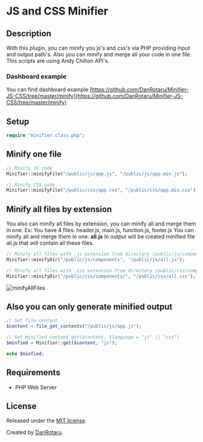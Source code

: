 # JS and CSS Minifier

## Description
With this plugin, you can minify you js's and css's via PHP providing input and output path's.
Also you can minify and merge all your code in one file.
This scripts are using Andy Chilton API's.

### Dashboard example
You can find dashboard example [https://github.com/DanRotaru/Minifier-JS-CSS/tree/master/minify](https://github.com/DanRotaru/Minifier-JS-CSS/tree/master/minify)

## Setup
```php
require "minifier.class.php";
```
## Minify one file

```php
// Minify JS code
Minifier::minifyFile("/public/js/app.js", "/public/js/app.min.js");

// Minify CSS code
Minifier::minifyFile("/public/css/app.css", "/public/css/app.min.css");

```

## Minify all files by extension
You also can minify all files by extension, you can minify all and merge them in one.
Ex: You have 4 files: header.js, main.js, function.js, footer.js
You can minify all and merge them in one: **all.js**
In output will be created minified file all.js that will contain all these files.
```php
// Minify all files with .js extension from directory /public/js/components/ into file /public/js/all.js
Minifier::minifyDir("/public/js/components", "/public/js/all.js");

// Minify all files with .css extension from directory /public/css/components/ into file /public/css/all.css
Minifier::minifyDir("/public/css/components/", "/public/css/all.css");

```
![minifyAllFiles](https://i.ibb.co/ZhqTV34/screen.png)

## Also you can only generate minified output
```php
// Get file content
$content = file_get_contents("/public/js/app.js");

// Get minified content get($content, $language = "js" || "css")
$minfied = Minifier::get($content, "js");

echo $minfied;

```

## Requirements
* PHP Web Server

## License
Released under the [MIT license](http://www.opensource.org/licenses/MIT).

Created by [DanRotaru](https://t.me/danrotaru).
